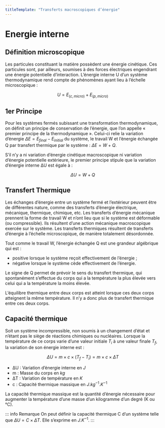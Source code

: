 ```yaml
---
titleTemplate: "Transferts macroscopiques d’énergie"
---
```


# Energie interne

## Définition microscopique

Les particules constituant la matière possèdent une énergie cinétique. Ces particules sont, par ailleurs, soumises à des forces électriques engendrant une énergie potentielle d’interaction.
L’énergie interne U d’un système thermodynamique rend compte de phénomènes ayant lieu à l’échelle microscopique :

$$
U=E_{(c,micro)} +E_{(p,micro)}
$$

## 1er Principe

Pour les systèmes fermés subissant une transformation thermodynamique, on définit un principe de conservation de l’énergie, que l’on appelle « premier principe de la thermodynamique ». Celui-ci relie la variation d’énergie $ΔE=E_{final} - E_{initial}$  du système, le travail W et l’énergie échangée Q par transfert thermique par le système : $ΔE=W+Q$.

S’il n’y a ni variation d’énergie cinétique macroscopique ni variation d’énergie potentielle extérieure, le premier principe stipule que la variation d’énergie interne ΔU est égale à :

$$
ΔU=W+Q
$$

## Transfert Thermique

Les échanges d’énergie entre un système fermé et l’extérieur peuvent être de différentes nature, comme des transferts d’énergie électrique, mécanique, thermique, chimique, etc. Les transferts d’énergie mécanique prennent la forme de travail W et n’ont lieu que si le système est déformable (ou compressible). Ils résultent d’une action mécanique macroscopique exercée sur le système. Les transferts thermiques résultent de transferts d’énergie à l’échelle microscopique, de manière totalement désordonnée.

Tout comme le travail W, l’énergie échangée Q est une grandeur algébrique qui est :

- positive lorsque le système reçoit effectivement de l’énergie ;
- négative lorsque le système cède effectivement de l’énergie.

Le signe de Q permet de prévoir le sens du transfert thermique, qui spontanément s’effectue du corps qui a la température la plus élevée vers celui qui a la température la moins élevée.

L’équilibre thermique entre deux corps est atteint lorsque ces deux corps atteignent la même température. Il n’y a donc plus de transfert thermique entre ces deux corps.

## Capacité thermique

Soit un système incompressible, non soumis à un changement d’état et n’étant pas le siège de réactions chimiques ou nucléaires. Lorsque la température de ce corps varie d’une valeur initiale $T_i$ à une valeur finale $T_f$, la variation de son énergie interne est :

$$
ΔU=m\times c \times(T_f-T_i)=m \times c \times ΔT
$$

- ΔU : 	Variation d’énergie interne en $J$
- m : 	Masse du corps en $kg$
- ΔT : 	Variation de température en $K$
- c : 	Capacité thermique massique en $J.kg^{-1}.K^{-1}$

La capacité thermique massique est la quantité d’énergie nécessaire pour augmenter la température d’une masse d’un kilogramme d’un degré (K ou °C).

::: info Remarque
On peut définir la capacité thermique C d’un système telle que $ΔU=C \times ΔT$. Elle s’exprime en $J.K^{-1}$.
:::
